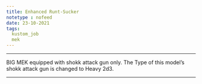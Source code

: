 ```yaml
---
title: Enhanced Runt-Sucker
notetype : nofeed
date: 23-10-2021
tags:
  kustom_job
  mek
---
```


---

BIG MEK equipped with shokk attack gun only. The Type of this model’s shokk attack gun is changed to Heavy 2d3.

---